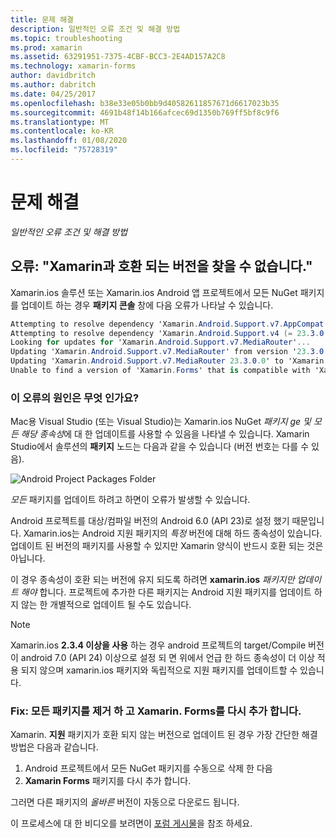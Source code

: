 ```yaml
---
title: 문제 해결
description: 일반적인 오류 조건 및 해결 방법
ms.topic: troubleshooting
ms.prod: xamarin
ms.assetid: 63291951-7375-4CBF-BCC3-2E4AD157A2C8
ms.technology: xamarin-forms
author: davidbritch
ms.author: dabritch
ms.date: 04/25/2017
ms.openlocfilehash: b38e33e05b0bb9d40582611857671d6617023b35
ms.sourcegitcommit: 4691b48f14b166afcec69d1350b769ff5bf8c9f6
ms.translationtype: MT
ms.contentlocale: ko-KR
ms.lasthandoff: 01/08/2020
ms.locfileid: "75728319"
---
```

# <a name="troubleshooting"></a>문제 해결

_일반적인 오류 조건 및 해결 방법_

## <a name="error-unable-to-find-a-version-of-xamarinforms-compatible-with"></a>오류: "Xamarin과 호환 되는 버전을 찾을 수 없습니다."

Xamarin.ios 솔루션 또는 Xamarin.ios Android 앱 프로젝트에서 모든 NuGet 패키지를 업데이트 하는 경우 **패키지 콘솔** 창에 다음 오류가 나타날 수 있습니다.

```csharp
Attempting to resolve dependency 'Xamarin.Android.Support.v7.AppCompat (= 23.3.0.0)'.
Attempting to resolve dependency 'Xamarin.Android.Support.v4 (= 23.3.0.0)'.
Looking for updates for 'Xamarin.Android.Support.v7.MediaRouter'...
Updating 'Xamarin.Android.Support.v7.MediaRouter' from version '23.3.0.0' to '23.3.1.0' in project 'Todo.Droid'.
Updating 'Xamarin.Android.Support.v7.MediaRouter 23.3.0.0' to 'Xamarin.Android.Support.v7.MediaRouter 23.3.1.0' failed.
Unable to find a version of 'Xamarin.Forms' that is compatible with 'Xamarin.Android.Support.v7.MediaRouter 23.3.0.0'.
```

### <a name="what-causes-this-error"></a>이 오류의 원인은 무엇 인가요?

Mac용 Visual Studio (또는 Visual Studio)는 Xamarin.ios NuGet *패키지 ge 및 모든 해당 종속성*에 대 한 업데이트를 사용할 수 있음을 나타낼 수 있습니다. Xamarin Studio에서 솔루션의 **패키지** 노드는 다음과 같을 수 있습니다 (버전 번호는 다를 수 있음).

![](images/updates-available.png "Android Project Packages Folder")

_모든_ 패키지를 업데이트 하려고 하면이 오류가 발생할 수 있습니다.

Android 프로젝트를 대상/컴파일 버전의 Android 6.0 (API 23)로 설정 했기 때문입니다. Xamarin.ios는 Android 지원 패키지의 *특정* 버전에 대해 하드 종속성이 있습니다. 업데이트 된 버전의 패키지를 사용할 수 있지만 Xamarin 양식이 반드시 호환 되는 것은 아닙니다.

이 경우 종속성이 호환 되는 버전에 유지 되도록 하려면 **xamarin.ios** _패키지만 업데이트 해야_ 합니다. 프로젝트에 추가한 다른 패키지는 Android 지원 패키지를 업데이트 하지 않는 한 개별적으로 업데이트 될 수도 있습니다.

> [!NOTE]
> Xamarin.ios **2.3.4 이상을 사용** 하는 경우 android 프로젝트의 target/Compile 버전이 android 7.0 (API 24) 이상으로 설정 되 면 위에서 언급 한 하드 종속성이 더 이상 적용 되지 않으며 xamarin.ios 패키지와 독립적으로 지원 패키지를 업데이트할 수 있습니다.

### <a name="fix-remove-all-packages-and-re-add-xamarinforms"></a>Fix: 모든 패키지를 제거 하 고 Xamarin. Forms를 다시 추가 합니다.

Xamarin. **지원** 패키지가 호환 되지 않는 버전으로 업데이트 된 경우 가장 간단한 해결 방법은 다음과 같습니다.

1. Android 프로젝트에서 모든 NuGet 패키지를 수동으로 삭제 한 다음
2. **Xamarin Forms** 패키지를 다시 추가 합니다.

그러면 다른 패키지의 *올바른* 버전이 자동으로 다운로드 됩니다.

이 프로세스에 대 한 비디오를 보려면이 [포럼 게시물](https://forums.xamarin.com/discussion/comment/170012/#Comment_170012)을 참조 하세요.
